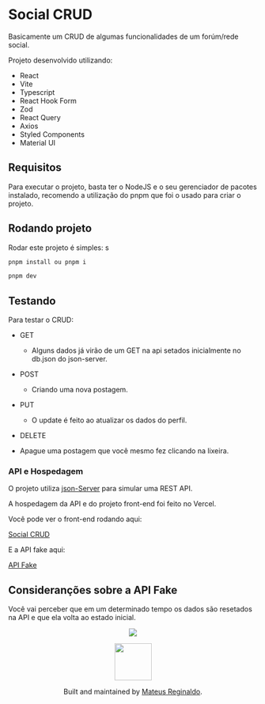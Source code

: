 # Social CRUD

Basicamente um CRUD de algumas funcionalidades de um forúm/rede social.

Projeto desenvolvido utilizando:

- React
- Vite
- Typescript
- React Hook Form
- Zod
- React Query
- Axios
- Styled Components
- Material UI

## Requisitos

Para executar o projeto, basta ter o NodeJS e o seu gerenciador de pacotes instalado, recomendo a utilização do pnpm que foi o usado para criar o projeto.

## Rodando projeto

Rodar este projeto é simples:
s

```sh
pnpm install ou pnpm i
```

```sh
pnpm dev
```

## Testando

Para testar o CRUD:

- GET

  - Alguns dados já virão de um GET na api setados inicialmente no db.json do json-server.

- POST

  - Criando uma nova postagem.

- PUT

  - O update é feito ao atualizar os dados do perfil.

- DELETE
- Apague uma postagem que você mesmo fez clicando na lixeira.

### API e Hospedagem

O projeto utiliza [json-Server](https://github.com/typicode/json-server/tree/v0) para simular uma REST API.

A hospedagem da API e do projeto front-end foi feito no Vercel.

Você pode ver o front-end rodando aqui:

[Social CRUD](https://social-media-minimal-2oy05awl1-mateus-projects-4c711f74.vercel.app/)

E a API fake aqui:

[API Fake](https://social-media-minimal-api-fake.vercel.app/)

## Consideranções sobre a API Fake

Você vai perceber que em um determinado tempo os dados são resetados na API e que ela volta ao estado inicial.

<p align="center"><img  src="https://user-images.githubusercontent.com/51330232/197884349-fec3877b-df77-4467-bd89-7d39a435530a.png"/></p>

<div align="center">
    <img width="75px" src="https://scontent.cdninstagram.com/v/t39.30808-6/410252134_18391801138066325_1508734687614870344_n.jpg?stp=dst-jpg_e35&efg=eyJ2ZW5jb2RlX3RhZyI6ImltYWdlX3VybGdlbi4xNDQweDE0NDAuc2RyLmYzMDgwOCJ9&_nc_ht=scontent.cdninstagram.com&_nc_cat=105&_nc_ohc=lRiQjY5Fw8YQ7kNvgEau2Cs&edm=APs17CUAAAAA&ccb=7-5&ig_cache_key=MzI1OTk2NTgxODY0NDUwNjc4Mw%3D%3D.2-ccb7-5&oh=00_AYBQs0a7pdtY637dcL0rhSmQAwQC4YCvGLAlRqHIw_Ug3A&oe=6645F5B3&_nc_sid=10d13b">
  <p align="center">
    Built and maintained by <a href="https://www.linkedin.com/company/usabit/mycompany/">Mateus Reginaldo</a>.
  </p>
</div>
